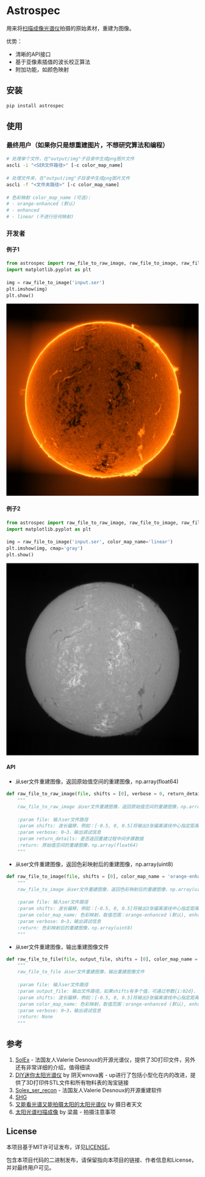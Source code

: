 # Astrospec

用来将[扫描成像光谱仪](https://en.wikipedia.org/wiki/Spectroheliograph)拍摄的原始素材，重建为图像。

优势：
- 清晰的API接口
- 基于亚像素插值的波长校正算法
- 附加功能，如颜色映射

## 安装

```bash
pip install astrospec
```

## 使用

### 最终用户（如果你只是想重建图片，不想研究算法和编程）

```bash
# 处理单个文件，在"output/img"子目录中生成png图片文件
ascli -i "<SER文件路径>" [-c color_map_name]

# 处理文件夹，在"output/img"子目录中生成png图片文件
ascli -f "<文件夹路径>" [-c color_map_name]

# 色彩映射 color_map_name (可选):
# - orange-enhanced (默认)
# - enhanced
# - linear (不进行任何映射)

```

### 开发者

#### 例子1

```py
from astrospec import raw_file_to_raw_image, raw_file_to_image, raw_file_to_file
import matplotlib.pyplot as plt

img = raw_file_to_image('input.ser')
plt.imshow(img)
plt.show()
```
![2024-05-18太阳Hα波段图像](docs/2024-05-18-070400_Ha.jpg)

#### 例子2

```py
from astrospec import raw_file_to_raw_image, raw_file_to_image, raw_file_to_file
import matplotlib.pyplot as plt

img = raw_file_to_image('input.ser', color_map_name='linear')
plt.imshow(img, cmap='gray')
plt.show()
```
![2024-05-18太阳Hα波段图像](docs/2024-05-18-070400_Ha_linear.jpg)

#### API

- 从ser文件重建图像，返回原始值空间的重建图像，np.array(float64)
```py
def raw_file_to_raw_image(file, shifts = [0], verbose = 0, return_details = False):
    """
    raw_file_to_raw_image 从ser文件重建图像，返回原始值空间的重建图像，np.array(float64)

    :param file: 输入ser文件路径 
    :param shifts: 波长偏移，例如：[-0.5, 0, 0.5]将输出3张偏离谱线中心指定距离的图片，单位为像素
    :param verbose: 0~3，输出调试信息
    :param return_details: 是否返回重建过程中间步骤数据
    :return: 原始值空间的重建图像，np.array(float64)
    """ 
```

- 从ser文件重建图像，返回色彩映射后的重建图像，np.array(uint8)
```py
def raw_file_to_image(file, shifts = [0], color_map_name = 'orange-enhanced', verbose = 0):
    """
    raw_file_to_image 从ser文件重建图像，返回色彩映射后的重建图像，np.array(uint8)

    :param file: 输入ser文件路径 
    :param shifts: 波长偏移，例如：[-0.5, 0, 0.5]将输出3张偏离谱线中心指定距离的图片，单位为像素
    :param color_map_name: 色彩映射，取值范围：orange-enhanced (默认), enhanced, linear (不进行任何映射)
    :param verbose: 0~3，输出调试信息
    :return: 色彩映射后的重建图像，np.array(uint8)
    """ 
```

- 从ser文件重建图像，输出重建图像文件
```py
def raw_file_to_file(file, output_file, shifts = [0], color_map_name = 'orange-enhanced', verbose = 0):
    """
    raw_file_to_file 从ser文件重建图像，输出重建图像文件

    :param file: 输入ser文件路径 
    :param output_file: 输出文件路径。如果shifts有多个值，可通过参数{i:02d}、{shift:02d}指定文件名
    :param shifts: 波长偏移，例如：[-0.5, 0, 0.5]将输出3张偏离谱线中心指定距离的图片，单位为像素
    :param color_map_name: 色彩映射，取值范围：orange-enhanced (默认), enhanced, linear (不进行任何映射)
    :param verbose: 0~3，输出调试信息
    :return: None
    """ 
```

## 参考
1. [SolEx](http://www.astrosurf.com/solex/sol-ex-presentation-en.html) - 法国友人Valerie Desnoux的开源光谱仪，提供了3D打印文件，另外还有非常详细的介绍，值得细读
2. [DIY迷你太阳光谱仪](https://www.bilibili.com/video/BV1um421j7co) by 阴天wnova酱 - up进行了包括小型化在内的改进，提供了3D打印件STL文件和所有物料表的淘宝链接
3. [Solex_ser_recon](https://github.com/Vdesnoux/Solex_ser_recon) - 法国友人Valerie Desnoux的开源重建软件
4. [SHG](https://github.com/thelondonsmiths/Solex_ser_recon_EN)
5. [又能看光谱又能拍摄太阳的太阳光谱仪](https://www.bilibili.com/video/BV1fw411W7HJ) by 摄日者天文
6. [太阳光谱扫描成像](https://lcsky.org/3.0/2024/05/19/spectroheliograph-1/) by 梁晨 - 拍摄注意事项

## License

本项目基于MIT许可证发布，详见[LICENSE](LICENSE)。

包含本项目代码的二进制发布，请保留指向本项目的链接、作者信息和License，并对最终用户可见。
